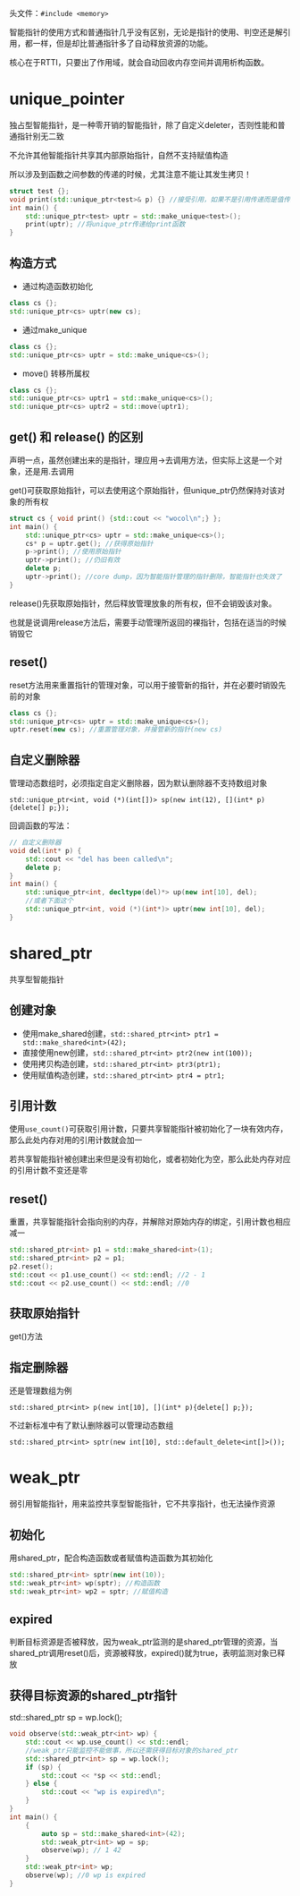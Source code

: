 头文件：`#include <memory>`

智能指针的使用方式和普通指针几乎没有区别，无论是指针的使用、判空还是解引用，都一样，但是却比普通指针多了自动释放资源的功能。

核心在于RTTI，只要出了作用域，就会自动回收内存空间并调用析构函数。

# unique_pointer

独占型智能指针，是一种零开销的智能指针，除了自定义deleter，否则性能和普通指针别无二致

不允许其他智能指针共享其内部原始指针，自然不支持赋值构造

所以涉及到函数之间参数的传递的时候，尤其注意不能让其发生拷贝！

```cpp
struct test {};
void print(std::unique_ptr<test>& p) {} //接受引用，如果不是引用传递而是值传递，就发生了拷贝行为，这在unique_ptr中是不被允许的
int main() {
    std::unique_ptr<test> uptr = std::make_unique<test>();
    print(uptr); //将unique_ptr传递给print函数
}
```

## 构造方式

- 通过构造函数初始化

```cpp
class cs {};
std::unique_ptr<cs> uptr(new cs); 
```

- 通过make_unique

```cpp
class cs {};
std::unique_ptr<cs> uptr = std::make_unique<cs>();
```

- move() 转移所属权

```cpp
class cs {};
std::unique_ptr<cs> uptr1 = std::make_unique<cs>();
std::unique_ptr<cs> uptr2 = std::move(uptr1);
```

## get() 和 release() 的区别

声明一点，虽然创建出来的是指针，理应用->去调用方法，但实际上这是一个对象，还是用.去调用

get()可获取原始指针，可以去使用这个原始指针，但unique_ptr仍然保持对该对象的所有权

```cpp
struct cs { void print() {std::cout << "wocol\n";} };
int main() {
    std::unique_ptr<cs> uptr = std::make_unique<cs>();
    cs* p = uptr.get(); //获得原始指针
    p->print(); //使用原始指针
    uptr->print(); //仍旧有效
    delete p;
    uptr->print(); //core dump，因为智能指针管理的指针删除，智能指针也失效了
}
```

release()先获取原始指针，然后释放管理放象的所有权，但不会销毁该对象。

也就是说调用release方法后，需要手动管理所返回的裸指针，包括在适当的时候销毁它

## reset()

reset方法用来重置指针的管理对象，可以用于接管新的指针，并在必要时销毁先前的对象

```cpp
class cs {};
std::unique_ptr<cs> uptr = std::make_unique<cs>();
uptr.reset(new cs); //重置管理对象，并接管新的指针(new cs)
```

## 自定义删除器

管理动态数组时，必须指定自定义删除器，因为默认删除器不支持数组对象

`std::unique_ptr<int, void (*)(int[])> sp(new int(12), [](int* p){delete[] p;});`

回调函数的写法：

```cpp
// 自定义删除器
void del(int* p) {
    std::cout << "del has been called\n";
    delete p;
}
int main() {
    std::unique_ptr<int, decltype(del)*> up(new int[10], del);
    //或者下面这个
    std::unique_ptr<int, void (*)(int*)> uptr(new int[10], del);
}
```

# shared_ptr

共享型智能指针

## 创建对象

- 使用make_shared创建，`std::shared_ptr<int> ptr1 = std::make_shared<int>(42);`
- 直接使用new创建，`std::shared_ptr<int> ptr2(new int(100));`
- 使用拷贝构造创建，`std::shared_ptr<int> ptr3(ptr1);`
- 使用赋值构造创建，`std::shared_ptr<int> ptr4 = ptr1;`

## 引用计数

使用`use_count()`可获取引用计数，只要共享智能指针被初始化了一块有效内存，那么此处内存对用的引用计数就会加一

若共享智能指针被创建出来但是没有初始化，或者初始化为空，那么此处内存对应的引用计数不变还是零

## reset()

重置，共享智能指针会指向别的内存，并解除对原始内存的绑定，引用计数也相应减一

```cpp
std::shared_ptr<int> p1 = std::make_shared<int>(1);
std::shared_ptr<int> p2 = p1;
p2.reset();
std::cout << p1.use_count() << std::endl; //2 - 1
std::cout << p2.use_count() << std::endl; //0
```

## 获取原始指针

get()方法

## 指定删除器

还是管理数组为例

`std::shared_ptr<int> p(new int[10], [](int* p){delete[] p;});`

不过新标准中有了默认删除器可以管理动态数组

`std::shared_ptr<int> sptr(new int[10], std::default_delete<int[]>());`

# weak_ptr

弱引用智能指针，用来监控共享型智能指针，它不共享指针，也无法操作资源

## 初始化

用shared_ptr，配合构造函数或者赋值构造函数为其初始化

```cpp
std::shared_ptr<int> sptr(new int(10));
std::weak_ptr<int> wp(sptr); //构造函数
std::weak_ptr<int> wp2 = sptr; //赋值构造
```

## expired

判断目标资源是否被释放，因为weak_ptr监测的是shared_ptr管理的资源，当shared_ptr调用reset()后，资源被释放，expired()就为true，表明监测对象已释放

## 获得目标资源的shared_ptr指针

std::shared_ptr<int> sp = wp.lock();

```cpp
void observe(std::weak_ptr<int> wp) {
    std::cout << wp.use_count() << std::endl;
    //weak_ptr只能监控不能做事，所以还需获得目标对象的shared_ptr
    std::shared_ptr<int> sp = wp.lock();
    if (sp) {
        std::cout << *sp << std::endl;
    } else {
        std::cout << "wp is expired\n";
    }
}
int main() {
    {
        auto sp = std::make_shared<int>(42);
        std::weak_ptr<int> wp = sp;
        observe(wp); // 1 42
    }
    std::weak_ptr<int> wp;
    observe(wp); //0 wp is expired
}
```
